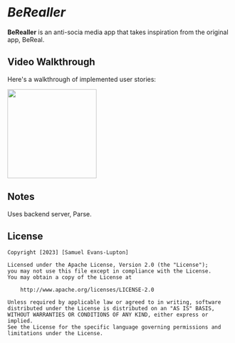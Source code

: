 # *BeRealler*

**BeRealler** is an anti-socia media app that takes inspiration from the original app, BeReal.

## Video Walkthrough

Here's a walkthrough of implemented user stories:

<img src="https://i.imgur.com/btVfhd5.gif" width=200><br>

## Notes

Uses backend server, Parse.

## License

    Copyright [2023] [Samuel Evans-Lupton]

    Licensed under the Apache License, Version 2.0 (the "License");
    you may not use this file except in compliance with the License.
    You may obtain a copy of the License at

        http://www.apache.org/licenses/LICENSE-2.0

    Unless required by applicable law or agreed to in writing, software
    distributed under the License is distributed on an "AS IS" BASIS,
    WITHOUT WARRANTIES OR CONDITIONS OF ANY KIND, either express or implied.
    See the License for the specific language governing permissions and
    limitations under the License.
